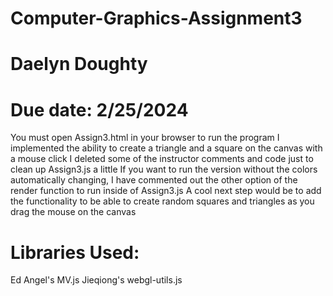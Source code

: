 # Computer-Graphics-Assignment3
# Daelyn Doughty
# Due date: 2/25/2024
You must open Assign3.html in your browser to run the program
I implemented the ability to create a triangle and a square on the canvas with a mouse click
I deleted some of the instructor comments and code just to clean up Assign3.js a little
If you want to run the version without the colors automatically changing, I have commented out the other option of the render function to run inside of Assign3.js
A cool next step would be to add the functionality to be able to create random squares and triangles as you drag the mouse on the canvas
# Libraries Used:
Ed Angel's MV.js
Jieqiong's webgl-utils.js